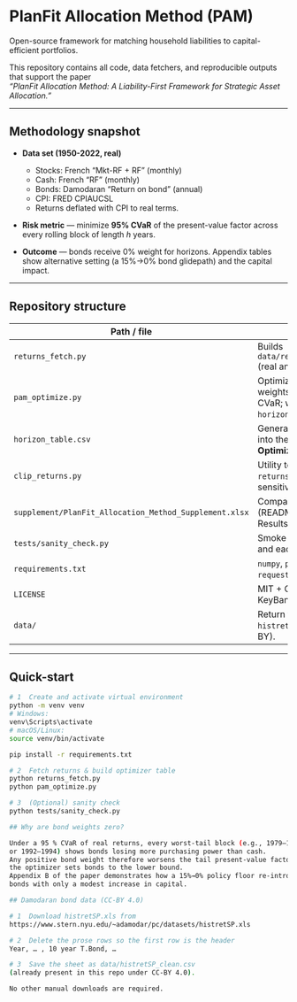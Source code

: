 # PlanFit Allocation Method (PAM)

Open-source framework for matching household liabilities to capital-efficient
portfolios.

This repository contains all code, data fetchers, and reproducible outputs
that support the paper  
*“PlanFit Allocation Method: A Liability-First Framework for Strategic Asset
Allocation.”*

---

## Methodology snapshot

* **Data set (1950-2022, real)**  
  * Stocks: French “Mkt-RF + RF” (monthly)  
  * Cash: French “RF” (monthly)  
  * Bonds: Damodaran “Return on bond” (annual)  
  * CPI: FRED CPIAUCSL  
  * Returns deflated with CPI to real terms.

* **Risk metric** — minimize **95% CVaR** of the present-value factor across
  every rolling block of length *h* years.

* **Outcome** — bonds receive 0% weight for horizons. Appendix tables
  show alternative setting (a 15%→0% bond glidepath) and the
  capital impact.

---

## Repository structure

| Path / file | Purpose |
|-------------|---------|
| `returns_fetch.py` | Builds `data/returns_1950_2022.csv` (real annual returns). |
| `pam_optimize.py` | Optimizes horizon-specific weights (1–30 yr) at 95 % CVaR; writes `horizon_table.csv`. |
| `horizon_table.csv` | Generated output to paste into the Excel supplement’s **Optimizer** tab. |
| `clip_returns.py` | Utility to create `returns_1950_2019.csv` for sensitivity Table C. |
| `supplement/PlanFit_Allocation_Method_Supplement.xlsx` | Companion workbook (README, Inputs, Calcs, Results). |
| `tests/sanity_check.py` | Smoke test: table is 30×5 and each row sums to 1.0. |
| `requirements.txt` | `numpy`, `pandas`, `scipy`, `requests`. |
| `LICENSE` | MIT + CC-BY notice + KeyBank disclaimer. |
| `data/` | Return files; includes `histretSP_clean.csv` (CC-BY). |

---

## Quick-start

```bash
# 1  Create and activate virtual environment
python -m venv venv
# Windows:
venv\Scripts\activate
# macOS/Linux:
source venv/bin/activate

pip install -r requirements.txt

# 2  Fetch returns & build optimizer table
python returns_fetch.py
python pam_optimize.py

# 3  (Optional) sanity check
python tests/sanity_check.py

## Why are bond weights zero?

Under a 95 % CVaR of real returns, every worst-tail block (e.g., 1979–1981
or 1992–1994) shows bonds losing more purchasing power than cash.
Any positive bond weight therefore worsens the tail present-value factor, so
the optimizer sets bonds to the lower bound.
Appendix B of the paper demonstrates how a 15%→0% policy floor re-introduces
bonds with only a modest increase in capital.

## Damodaran bond data (CC-BY 4.0)

# 1  Download histretSP.xls from
https://www.stern.nyu.edu/~adamodar/pc/datasets/histretSP.xls

# 2  Delete the prose rows so the first row is the header
Year, … , 10 year T.Bond, …

# 3  Save the sheet as data/histretSP_clean.csv
(already present in this repo under CC-BY 4.0).

No other manual downloads are required.
